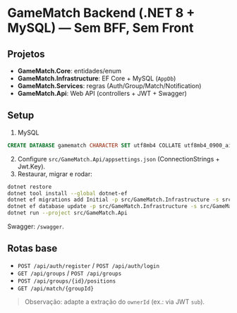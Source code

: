# GameMatch Backend (.NET 8 + MySQL) — Sem BFF, Sem Front

## Projetos
- **GameMatch.Core**: entidades/enum
- **GameMatch.Infrastructure**: EF Core + MySQL (`AppDb`)
- **GameMatch.Services**: regras (Auth/Group/Match/Notification)
- **GameMatch.Api**: Web API (controllers + JWT + Swagger)

## Setup
1) MySQL
```sql
CREATE DATABASE gamematch CHARACTER SET utf8mb4 COLLATE utf8mb4_0900_ai_ci;
```
2) Configure `src/GameMatch.Api/appsettings.json` (ConnectionStrings + Jwt.Key).
3) Restaurar, migrar e rodar:
```bash
dotnet restore
dotnet tool install --global dotnet-ef
dotnet ef migrations add Initial -p src/GameMatch.Infrastructure -s src/GameMatch.Api
dotnet ef database update -p src/GameMatch.Infrastructure -s src/GameMatch.Api
dotnet run --project src/GameMatch.Api
```
Swagger: `/swagger`.

## Rotas base
- `POST /api/auth/register` / `POST /api/auth/login`
- `GET /api/groups` / `POST /api/groups`
- `POST /api/groups/{id}/positions`
- `GET /api/match/{groupId}`

> Observação: adapte a extração do `ownerId` (ex.: via JWT `sub`).
